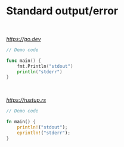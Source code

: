 # Standard output/error

<br>

*https://go.dev*

```go
// Demo code

func main() {
	fmt.Println("stdout")
	println("stderr")
}
```

<br>

*https://rustup.rs*

```rs
// Demo code

fn main() {
    println!("stdout");
    eprintln!("stderr");
}
```
